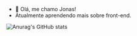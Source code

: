 - 👋 Olá, me chamo Jonas!
- Atualmente aprendendo mais sobre front-end.

![Anurag's GitHub stats](https://github-readme-stats.vercel.app/api?username=jonas-ar&show_icons=true&theme=onedark)
